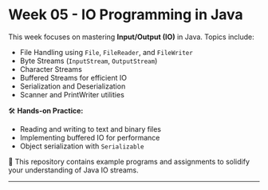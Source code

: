 # Week 05 - IO Programming in Java

This week focuses on mastering **Input/Output (IO)** in Java. Topics include:

- File Handling using `File`, `FileReader`, and `FileWriter`
- Byte Streams (`InputStream`, `OutputStream`)
- Character Streams
- Buffered Streams for efficient IO
- Serialization and Deserialization
- Scanner and PrintWriter utilities

🛠️ **Hands-on Practice:**
- Reading and writing to text and binary files
- Implementing buffered IO for performance
- Object serialization with `Serializable`

📁 This repository contains example programs and assignments to solidify your understanding of Java IO streams.

---


